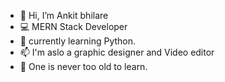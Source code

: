 - 👋 Hi, I’m Ankit bhilare
- 💻 MERN Stack Developer
- 🐍 currently learning Python.
- 📫 I'm aslo a graphic designer and Video editor
- 🏫 One is never too old to learn.
<!---
Ankitbhilare/Ankitbhilare is a ✨ special ✨ repository because its `README.md` (this file) appears on your GitHub profile.
You can click the Preview link to take a look at your changes.
--->
